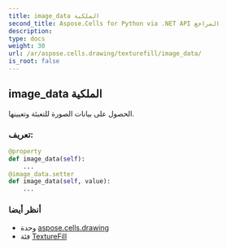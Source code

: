 ```yaml
---
title: image_data الملكية
second_title: Aspose.Cells for Python via .NET API المراجع
description:
type: docs
weight: 30
url: /ar/aspose.cells.drawing/texturefill/image_data/
is_root: false
---
```

##  image_data الملكية

الحصول على بيانات الصورة للتعبئة وتعيينها.
###  تعريف:
```python
@property
def image_data(self):
    ...
@image_data.setter
def image_data(self, value):
    ...
```

###  أنظر أيضا
* وحدة [aspose.cells.drawing](../../)
* فئة [TextureFill](/cells/python-net/ar/aspose.cells.drawing/texturefill)
